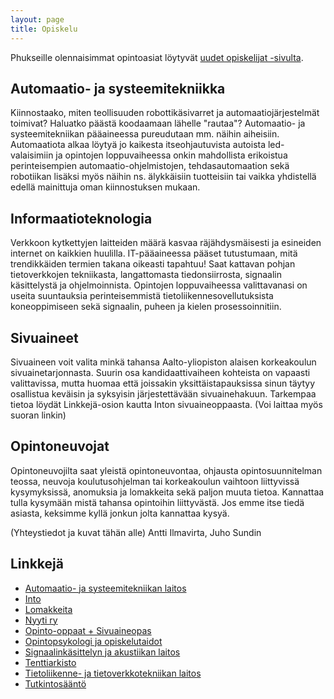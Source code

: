 ```yaml
---
layout: page
title: Opiskelu
---
```

Phukseille olennaisimmat opintoasiat löytyvät [uudet opiskelijat -sivulta](/phuksit).

## Automaatio- ja systeemitekniikka

Kiinnostaako, miten teollisuuden robottikäsivarret ja automaatiojärjestelmät toimivat? Haluatko päästä koodaamaan lähelle "rautaa"? Automaatio- ja systeemitekniikan pääaineessa pureudutaan mm. näihin aiheisiin. Automaatiota alkaa löytyä jo kaikesta itseohjautuvista autoista led-valaisimiin ja opintojen loppuvaiheessa onkin mahdollista erikoistua perinteisempien automaatio-ohjelmistojen, tehdasautomaation sekä robotiikan lisäksi myös näihin ns. älykkäisiin tuotteisiin tai vaikka yhdistellä edellä mainittuja oman kiinnostuksen mukaan.

## Informaatioteknologia

Verkkoon kytkettyjen laitteiden määrä kasvaa räjähdysmäisesti ja esineiden internet on kaikkien huulilla. IT-pääaineessa pääset tutustumaan, mitä trendikkäiden termien takana oikeasti tapahtuu! Saat kattavan pohjan tietoverkkojen tekniikasta, langattomasta tiedonsiirrosta, signaalin käsittelystä ja ohjelmoinnista. Opintojen loppuvaiheessa valittavanasi on useita suuntauksia perinteisemmistä tietoliikennesovellutuksista koneoppimiseen sekä signaalin, puheen ja kielen prosessoinnitiin.

## Sivuaineet

Sivuaineen voit valita minkä tahansa Aalto-yliopiston alaisen korkeakoulun sivuainetarjonnasta. Suurin osa kandidaattivaiheen kohteista on vapaasti valittavissa, mutta huomaa että joissakin yksittäistapauksissa sinun täytyy osallistua keväisin ja syksyisin järjestettävään sivuainehakuun. Tarkempaa tietoa löydät Linkkejä-osion kautta Inton sivuaineoppaasta. (Voi laittaa myös suoran linkin)

## Opintoneuvojat

Opintoneuvojilta saat yleistä opintoneuvontaa, ohjausta opintosuunnitelman teossa, neuvoja koulutusohjelman tai korkeakoulun vaihtoon liittyvissä kysymyksissä, anomuksia ja lomakkeita sekä paljon muuta tietoa. Kannattaa tulla kysymään mistä tahansa opintoihin liittyvästä. Jos emme itse tiedä asiasta, keksimme kyllä jonkun jolta kannattaa kysyä.

(Yhteystiedot ja kuvat tähän alle) Antti Ilmavirta, Juho Sundin

## Linkkejä

* [Automaatio- ja systeemitekniikan laitos](http://eea.aalto.fi/fi/)
* [Into](https://into.aalto.fi/display/fimasterelec/Etusivu)
* [Lomakkeita](https://into.aalto.fi/display/fimasterelec/Lomakkeet)
* [Nyyti ry](https://www.nyyti.fi/)
* [Opinto-oppaat + Sivuaineopas](https://into.aalto.fi/display/fimasterelec/Opinto-oppaat)
* [Opintopsykologi ja opiskelutaidot](https://into.aalto.fi/display/fiopintopsykologi/Etusivu)
* [Signaalinkäsittelyn ja akustiikan laitos](http://spa.aalto.fi/fi/)
* [Tenttiarkisto](http://www.tenttiarkisto.fi)
* [Tietoliikenne- ja tietoverkkotekniikan laitos](http://comnet.aalto.fi/fi/)
* [Tutkintosääntö](https://into.aalto.fi/pages/viewpage.action?pageId=3785291)
